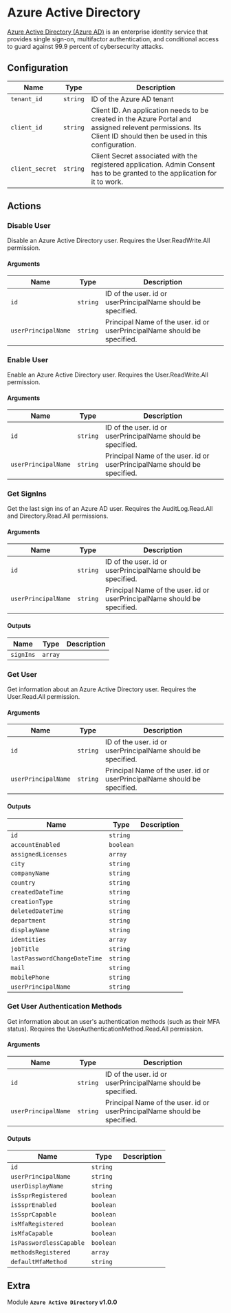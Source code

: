 # Azure Active Directory

[Azure Active Directory (Azure AD)](https://azure.microsoft.com/en-us/services/active-directory/#overview) is an enterprise identity service that provides single sign-on, multifactor authentication, and conditional access to guard against 99.9 percent of cybersecurity attacks.

## Configuration

| Name      |  Type   |  Description  |
| --------- | ------- | --------------------------- |
| `tenant_id` | `string` | ID of the Azure AD tenant |
| `client_id` | `string` | Client ID. An application needs to be created in the Azure Portal and assigned relevent permissions. Its Client ID should then be used in this configuration. |
| `client_secret` | `string` | Client Secret associated with the registered application. Admin Consent has to be granted to the application for it to work. |

## Actions

### Disable User

Disable an Azure Active Directory user. Requires the User.ReadWrite.All permission.

#### Arguments

| Name      |  Type   |  Description  |
| --------- | ------- | --------------------------- |
| `id` | `string` | ID of the user. id or userPrincipalName should be specified. |
| `userPrincipalName` | `string` | Principal Name of the user. id or userPrincipalName should be specified. |

### Enable User

Enable an Azure Active Directory user. Requires the User.ReadWrite.All permission.

#### Arguments

| Name      |  Type   |  Description  |
| --------- | ------- | --------------------------- |
| `id` | `string` | ID of the user. id or userPrincipalName should be specified. |
| `userPrincipalName` | `string` | Principal Name of the user. id or userPrincipalName should be specified. |

### Get SignIns

Get the last sign ins of an Azure AD user. Requires the AuditLog.Read.All and Directory.Read.All permissions.

#### Arguments

| Name      |  Type   |  Description  |
| --------- | ------- | --------------------------- |
| `id` | `string` | ID of the user. id or userPrincipalName should be specified. |
| `userPrincipalName` | `string` | Principal Name of the user. id or userPrincipalName should be specified. |


#### Outputs

| Name      |  Type   |  Description  |
| --------- | ------- | --------------------------- |
| `signIns` | `array` |  |

### Get User

Get information about an Azure Active Directory user. Requires the User.Read.All permission.

#### Arguments

| Name      |  Type   |  Description  |
| --------- | ------- | --------------------------- |
| `id` | `string` | ID of the user. id or userPrincipalName should be specified. |
| `userPrincipalName` | `string` | Principal Name of the user. id or userPrincipalName should be specified. |


#### Outputs

| Name      |  Type   |  Description  |
| --------- | ------- | --------------------------- |
| `id` | `string` |  |
| `accountEnabled` | `boolean` |  |
| `assignedLicenses` | `array` |  |
| `city` | `string` |  |
| `companyName` | `string` |  |
| `country` | `string` |  |
| `createdDateTime` | `string` |  |
| `creationType` | `string` |  |
| `deletedDateTime` | `string` |  |
| `department` | `string` |  |
| `displayName` | `string` |  |
| `identities` | `array` |  |
| `jobTitle` | `string` |  |
| `lastPasswordChangeDateTime` | `string` |  |
| `mail` | `string` |  |
| `mobilePhone` | `string` |  |
| `userPrincipalName` | `string` |  |

### Get User Authentication Methods

Get information about an user's authentication methods (such as their MFA status). Requires the UserAuthenticationMethod.Read.All permission.

#### Arguments

| Name      |  Type   |  Description  |
| --------- | ------- | --------------------------- |
| `id` | `string` | ID of the user. id or userPrincipalName should be specified. |
| `userPrincipalName` | `string` | Principal Name of the user. id or userPrincipalName should be specified. |


#### Outputs

| Name      |  Type   |  Description  |
| --------- | ------- | --------------------------- |
| `id` | `string` |  |
| `userPrincipalName` | `string` |  |
| `userDisplayName` | `string` |  |
| `isSsprRegistered` | `boolean` |  |
| `isSsprEnabled` | `boolean` |  |
| `isSsprCapable` | `boolean` |  |
| `isMfaRegistered` | `boolean` |  |
| `isMfaCapable` | `boolean` |  |
| `isPasswordlessCapable` | `boolean` |  |
| `methodsRegistered` | `array` |  |
| `defaultMfaMethod` | `string` |  |


## Extra

Module **`Azure Active Directory` v1.0.0**